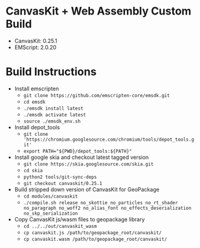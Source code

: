 # CanvasKit + Web Assembly Custom Build
* CanvasKit: 0.25.1
* EMScript: 2.0.20

# Build Instructions
* Install emscripten
  * ```git clone https://github.com/emscripten-core/emsdk.git```
  * ```cd emsdk```
  * ```./emsdk install latest```
  * ```./emsdk activate latest```
  * ```source ./emsdk_env.sh```
* Install depot_tools
  * ```git clone 'https://chromium.googlesource.com/chromium/tools/depot_tools.git'```
  * ```export PATH="${PWD}/depot_tools:${PATH}"```
* Install google skia and checkout latest tagged version
  * ```git clone https://skia.googlesource.com/skia.git```
  * ```cd skia```
  * ```python2 tools/git-sync-deps```
  * ```git checkout canvaskit/0.25.1```
* Build stripped down version of CanvasKit for GeoPackage
  * ```cd modules/canvaskit```
  * ```./compile.sh release no_skottie no_particles no_rt_shader no_paragraph no_woff2 no_alias_font no_effects_deserialization no_skp_serialization```
* Copy CanvasKit js/wasm files to geopackage library
  * ```cd ../../out/canvaskit_wasm```
  * ```cp canvaskit.js /path/to/geopackage_root/canvaskit/```
  * ```cp canvaskit.wasm /path/to/geopackage_root/canvaskit/```
